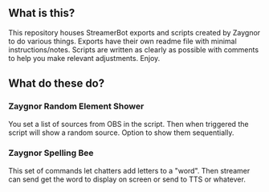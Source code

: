 ## What is this?
This repository houses StreamerBot exports and scripts created by Zaygnor to do various things. Exports have their own readme file with minimal instructions/notes. Scripts are written as clearly as possible with comments to help you make relevant adjustments. Enjoy.


## What do these do?

### Zaygnor Random Element Shower
You set a list of sources from OBS in the script. Then when triggered the script will show a random source. Option to show them sequentially.

### Zaygnor Spelling Bee
This set of commands let chatters add letters to a "word". Then streamer can send get the word to display on screen or send to TTS or whatever.
